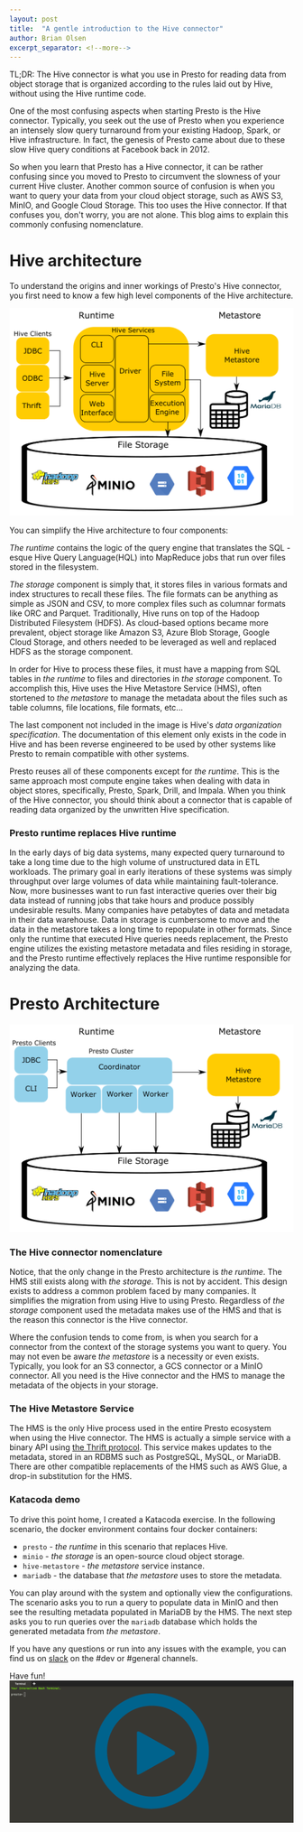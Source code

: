 ```yaml
---
layout: post
title:  "A gentle introduction to the Hive connector"
author: Brian Olsen
excerpt_separator: <!--more-->
---
```


TL;DR: The Hive connector is what you use in Presto for reading data from object
storage that is organized according to the rules laid out by Hive, without using
the Hive runtime code.

One of the most confusing aspects when starting Presto is the Hive connector. 
Typically, you seek out the use of Presto when you experience an intensely slow
query turnaround from your existing Hadoop, Spark, or Hive infrastructure. In
fact, the genesis of Presto came about due to these slow Hive query conditions
at Facebook back in 2012. 

So when you learn that Presto has a Hive connector,
it can be rather confusing since you moved to Presto to circumvent the slowness
of your current Hive cluster. Another common source of confusion is when you
want to query your data from your cloud object storage, such as AWS S3, MinIO, 
and Google Cloud Storage. This too uses the Hive connector. If that 
confuses you, don't worry, you are not alone. This blog aims to explain this
commonly confusing nomenclature.

<!--more-->

# Hive architecture

To understand the origins and inner workings of Presto's Hive connector, you
first need to know a few high level components of the Hive architecture.

![](/assets/blog/intro-to-hive-connector/hive.png)

You can simplify the Hive architecture to four components:

_The runtime_ contains the logic of the query engine that translates the SQL
-esque Hive Query Language(HQL) into MapReduce jobs that run over files stored 
in the filesystem.

_The storage_ component is simply that, it stores files in various formats and
index structures to recall these files. The file formats can be anything as
simple as JSON and CSV, to more complex files such as columnar formats like ORC
and Parquet. Traditionally, Hive runs on top of the Hadoop Distributed
Filesystem (HDFS). As cloud-based options became more prevalent, object storage
like Amazon S3, Azure Blob Storage, Google Cloud Storage, and others needed
to be leveraged as well and replaced HDFS as the storage component.

In order for Hive to process these files, it must have a mapping
from SQL tables in _the runtime_ to files and directories in _the storage_
component. To accomplish this, Hive uses the Hive Metastore Service (HMS), 
often stortened to _the metastore_ to manage the metadata about the files such
as table columns, file locations, file formats, etc... 

The last component not included in the image is Hive's _data organization
specification_. The documentation of this element only exists in the code in
Hive and has been reverse engineered to be used by other systems like Presto
to remain compatible with other systems.

Presto reuses all of these components except for _the runtime_. This is the same
approach most compute engine takes when dealing with data in object stores, 
specifically, Presto, Spark, Drill, and Impala. When you think of the Hive
connector, you should think about a connector that is capable of reading data
organized by the unwritten Hive specification.

### Presto runtime replaces Hive runtime

In the early days of big data systems, many expected query turnaround to take a 
long time due to the high volume of unstructured data in ETL workloads. The
primary goal in early iterations of these systems was simply throughput over
large volumes of data while maintaining fault-tolerance. Now, more businesses
want to run fast interactive queries over their big data instead of running jobs
that take hours and produce possibly undesirable results. Many companies have
petabytes of data and metadata in their data warehouse. Data in storage is
cumbersome to move and the data in the metastore takes a long time to repopulate
in other formats. Since only the runtime that executed Hive queries needs
replacement, the Presto engine utilizes the existing metastore metadata and
files residing in storage, and the Presto runtime effectively replaces the
Hive runtime responsible for analyzing the data.

# Presto Architecture

![](/assets/blog/intro-to-hive-connector/presto.png)

### The Hive connector nomenclature

Notice, that the only change in the Presto architecture is _the runtime_. The
HMS still exists along with _the storage_. This is not by accident. This design
exists to address a common problem faced by many companies. It simplifies the
migration from using Hive to using Presto. Regardless of _the storage_ component
used the metadata makes use of the HMS and that is the reason this connector is
the Hive connector.

Where the confusion tends to come from, is when you search for a connector
from the context of the storage systems you want to query. You may not even be 
aware _the metastore_ is a necessity or even exists. Typically, you look for an
S3 connector, a GCS connector or a MinIO connector. All you need is the Hive 
connector and the HMS to manage the metadata of the objects in your storage.

### The Hive Metastore Service

The HMS is the only Hive process used in the entire Presto ecosystem when using
the Hive connector. The HMS is actually a simple service with a binary API using
[the Thrift protocol](https://thrift.apache.org/). This service makes updates to
the metadata, stored in an RDBMS such as PostgreSQL, MySQL, or MariaDB. There
are other compatible replacements of the HMS such as AWS Glue, a
drop-in substitution for the HMS.

### Katacoda demo

To drive this point home, I created a Katacoda exercise. In the following
scenario, the docker environment contains four docker containers: 
 - `presto` - _the runtime_ in this scenario that replaces Hive.
 - `minio` - _the storage_ is an open-source cloud object storage.
 - `hive-metastore` -  _the metastore_ service instance.
 - `mariadb` - the database that _the metastore_ uses to store the metadata.
 
You can play around with the system and optionally view the configurations. The
scenario asks you to run a query to populate data in MinIO and then see the
resulting metadata populated in MariaDB by the HMS. The next step asks you to
run queries over the `mariadb` database which holds the generated
metadata from _the metastore_.

If you have any questions or run into any issues with the example, you can find
us on [slack](/slack.html) on the #dev or #general channels.

Have fun!
<a href="https://www.katacoda.com/bitsondatadev/scenarios/presto-s3-hive-connector" target="_blank">
<img src="/assets/katacoda-play.png"/>
</a>
